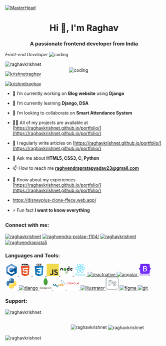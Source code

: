 [![MasterHead](https://email.uplers.com/blog/wp-content/uploads/2020/07/GIF-blog.gif)](https://raghavkrishnet.github.io)
<h1 align="center">Hi 👋, I'm Raghav</h1>
<h3 align="center">A passionate frontend developer from India</h3>
<img align="right" alt="coding" width="300" src="https://i.pinimg.com/originals/f9/13/57/f9135788c6aeeec438abb986f283936c.gif" style="margin-top: 50px;max-width: 100%;display: inline-block;">

*Front-end Developer* <img alt="coding" width="25" src="https://media4.giphy.com/media/QssGEmpkyEOhBCb7e1/giphy.gif?cid=ecf05e478zr1f5p5s6m6gg3pu2jafmmlmd5t4iv0m4xgyif9&rid=giphy.gif&ct=s">

<p align="left"> <img src="https://komarev.com/ghpvc/?username=raghavkrishnet&label=Profile%20views&color=0e75b6&style=flat" alt="raghavkrishnet" /> </p>

<p align="left"> <a href="https://www.instagram.com/raghavkrishnet" target="blank"><img src="https://img.shields.io/badge/follow/raghavkrishnet-E4405F?style=for-the-badge&logo=instagram&logoColor=white" alt="krishnetraghav" /></a> </p>

<p align="left"> <a href="https://twitter.com/krishnetraghav" target="blank"><img src="https://img.shields.io/twitter/follow/krishnetraghav?logo=twitter&style=for-the-badge" alt="krishnetraghav" /></a> </p>

- 🔭 I’m currently working on **Blog website** using **Django**

- 🌱 I’m currently learning **Django, DSA**

- 👯 I’m looking to collaborate on **Smart Attendance System**

- 👨‍💻 All of my projects are available at [https://raghavkrishnet.github.io/portfolio/](https://raghavkrishnet.github.io/portfolio/)

- 📝 I regularly write articles on [https://raghavkrishnet.github.io/portfolio/](https://raghavkrishnet.github.io/portfolio/)

- 💬 Ask me about **HTML5, CSS3, C, Python**

- 📫 How to reach me **raghvendrapratapyadav23@gmail.com**

- 📄 Know about my experiences [https://raghavkrishnet.github.io/portfolio/](https://raghavkrishnet.github.io/portfolio/)
- https://disneyplus-clone-ffece.web.app/

- ⚡ Fun fact **I want to know everything**

<h3 align="left">Connect with me:</h3>
<p align="left">
<a href="https://twitter.com/raghavkrishnet" target="blank"><img align="center" src="https://raw.githubusercontent.com/rahuldkjain/github-profile-readme-generator/master/src/images/icons/Social/twitter.svg" alt="raghavkrishnet" height="30" width="40" /></a>
<a href="https://linkedin.com/in/raghvendra-pratap-1104/" target="blank"><img align="center" src="https://raw.githubusercontent.com/rahuldkjain/github-profile-readme-generator/master/src/images/icons/Social/linked-in-alt.svg" alt="raghvendra-pratap-1104/" height="30" width="40" /></a>
<a href="https://instagram.com/raghavkrishnet" target="blank"><img align="center" src="https://raw.githubusercontent.com/rahuldkjain/github-profile-readme-generator/master/src/images/icons/Social/instagram.svg" alt="raghavkrishnet" height="30" width="40" /></a>
<a href="https://www.hackerrank.com/raghvendraprata5" target="blank"><img align="center" src="https://raw.githubusercontent.com/rahuldkjain/github-profile-readme-generator/master/src/images/icons/Social/hackerrank.svg" alt="raghvendraprata5" height="30" width="40" /></a>
</p>

<h3 align="left">Languages and Tools:</h3>
<p align="left"> <a href="https://www.cprogramming.com/" target="_blank" rel="noreferrer"> <img src="https://raw.githubusercontent.com/devicons/devicon/master/icons/c/c-original.svg" alt="c" width="40" height="40"/> </a>
<a href="https://www.w3.org/html/" target="_blank" rel="noreferrer"> <img src="https://raw.githubusercontent.com/devicons/devicon/master/icons/html5/html5-original-wordmark.svg" alt="html5" width="40" height="40"/> </a>
<a href="https://www.w3schools.com/css/" target="_blank" rel="noreferrer"> <img src="https://raw.githubusercontent.com/devicons/devicon/master/icons/css3/css3-original-wordmark.svg" alt="css3" width="40" height="40"/> </a>
<a href="https://developer.mozilla.org/en-US/docs/Web/JavaScript" target="_blank" rel="noreferrer"> <img src="https://raw.githubusercontent.com/devicons/devicon/master/icons/javascript/javascript-original.svg" alt="javascript" width="40" height="40"/> </a>
<a href="https://nodejs.org" target="_blank" rel="noreferrer"> <img src="https://raw.githubusercontent.com/devicons/devicon/master/icons/nodejs/nodejs-original-wordmark.svg" alt="nodejs" width="40" height="40"/> </a>
<a href="https://reactjs.org/" target="_blank" rel="noreferrer"> <img src="https://raw.githubusercontent.com/devicons/devicon/master/icons/react/react-original-wordmark.svg" alt="react" width="40" height="40"/> </a>
<a href="https://reactnative.dev/" target="_blank" rel="noreferrer"> <img src="https://reactnative.dev/img/header_logo.svg" alt="reactnative" width="40" height="40"/> </a>
<a href="https://angular.io" target="_blank" rel="noreferrer"> <img src="https://angular.io/assets/images/logos/angular/angular.svg" alt="angular" width="40" height="40"/> </a>
<a href="https://getbootstrap.com" target="_blank" rel="noreferrer"> <img src="https://raw.githubusercontent.com/devicons/devicon/master/icons/bootstrap/bootstrap-plain-wordmark.svg" alt="bootstrap" width="40" height="40"/> </a>
<a href="https://www.python.org" target="_blank" rel="noreferrer"> <img src="https://raw.githubusercontent.com/devicons/devicon/master/icons/python/python-original.svg" alt="python" width="40" height="40"/> </a>
<a href="https://www.djangoproject.com/" target="_blank" rel="noreferrer"> <img src="https://cdn.worldvectorlogo.com/logos/django.svg" alt="django" width="40" height="40"/> </a>
<a href="https://www.mongodb.com/" target="_blank" rel="noreferrer"> <img src="https://raw.githubusercontent.com/devicons/devicon/master/icons/mongodb/mongodb-original-wordmark.svg" alt="mongodb" width="40" height="40"/> </a>
<a href="https://www.mysql.com/" target="_blank" rel="noreferrer"> <img src="https://raw.githubusercontent.com/devicons/devicon/master/icons/mysql/mysql-original-wordmark.svg" alt="mysql" width="40" height="40"/> </a>
<a href="https://www.oracle.com/" target="_blank" rel="noreferrer"> <img src="https://raw.githubusercontent.com/devicons/devicon/master/icons/oracle/oracle-original.svg" alt="oracle" width="40" height="40"/> </a>
<a href="https://www.adobe.com/in/products/illustrator.html" target="_blank" rel="noreferrer"> <img src="https://www.vectorlogo.zone/logos/adobe_illustrator/adobe_illustrator-icon.svg" alt="illustrator" width="40" height="40"/> </a>
<a href="https://www.photoshop.com/en" target="_blank" rel="noreferrer"> <img src="https://raw.githubusercontent.com/devicons/devicon/master/icons/photoshop/photoshop-line.svg" alt="photoshop" width="40" height="40"/> </a>
<a href="https://www.figma.com/" target="_blank" rel="noreferrer"> <img src="https://www.vectorlogo.zone/logos/figma/figma-icon.svg" alt="figma" width="40" height="40"/> </a>
<a href="https://git-scm.com/" target="_blank" rel="noreferrer"> <img src="https://www.vectorlogo.zone/logos/git-scm/git-scm-icon.svg" alt="git" width="40" height="40"/> </a>
</p>

<h3 align="left">Support:</h3>
<p><a href="https://www.buymeacoffee.com/raghavkrishnet"> <img align="left" src="https://cdn.buymeacoffee.com/buttons/v2/default-yellow.png" height="50" width="210" alt="raghavkrishnet" /></a></p><br><br>

<p><img align="left" src="https://github-readme-stats.vercel.app/api/top-langs?username=raghavkrishnet&show_icons=true&locale=en&layout=compact" alt="raghavkrishnet" /></p>

<p>&nbsp;<img align="center" src="https://github-readme-stats.vercel.app/api?username=raghavkrishnet&show_icons=true&locale=en" alt="raghavkrishnet" /></p>

<p><img align="center" src="https://github-readme-streak-stats.herokuapp.com/?user=raghavkrishnet&" alt="raghavkrishnet" /></p>

<!---
raghavkrishnet/raghavkrishnet is a ✨ special ✨ repository because its `README.md` (this file) appears on your GitHub profile.
You can click the Preview link to take a look at your changes.
--->
